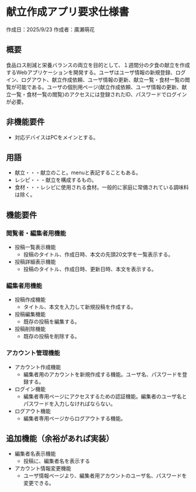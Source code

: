 # 献立作成アプリ要求仕様書

作成日：2025/9/23
作成者：廣瀬萌花

## 概要

食品ロス削減と栄養バランスの両立を目的として、１週間分の夕食の献立を作成するWebアプリケーションを開発する。ユーザはユーザ情報の新規登録、ログイン、ログアウト、献立作成依頼、ユーザ情報の更新、献立一覧・食材一覧の閲覧が可能である。ユーザの個別用ページ(献立作成依頼、ユーザ情報の更新、献立一覧・食材一覧の閲覧)のアクセスには登録されたID、パスワードでログインが必要。

## 非機能要件

- 対応デバイスはPCをメインとする。

## 用語

- 献立・・・献立のこと。menuと表記することもある。
- レシピ・・・献立を構成するもの。
- 食材・・・レシピに使用される食材。一般的に家庭に常備されている調味料は除く。

## 機能要件

### 閲覧者・編集者用機能

- 投稿一覧表示機能
  - 投稿のタイトル、作成日時、本文の先頭20文字を一覧表示する。
- 投稿詳細表示機能
  - 投稿のタイトル、作成日時、更新日時、本文を表示する。

### 編集者用機能

- 投稿作成機能
  - タイトル、本文を入力して新規投稿を作成する。
- 投稿編集機能
  - 既存の投稿を編集する。
- 投稿削除機能
  - 既存の投稿を削除する。

### アカウント管理機能

- アカウント作成機能
  - 編集者用のアカウントを新規作成する機能。ユーザ名、パスワードを登録する。
- ログイン機能
  - 編集者専用ページにアクセスするための認証機能。編集者のユーザ名とパスワードを入力しなければならない。
- ログアウト機能
  - 編集者専用ページからログアウトする機能。

## 追加機能（余裕があれば実装）

- 編集者名表示機能
  - 投稿に、編集者名を表示する
- アカウント情報変更機能
  - ユーザ情報ページより、編集者用アカウントのユーザ名、パスワードを変更できる。
